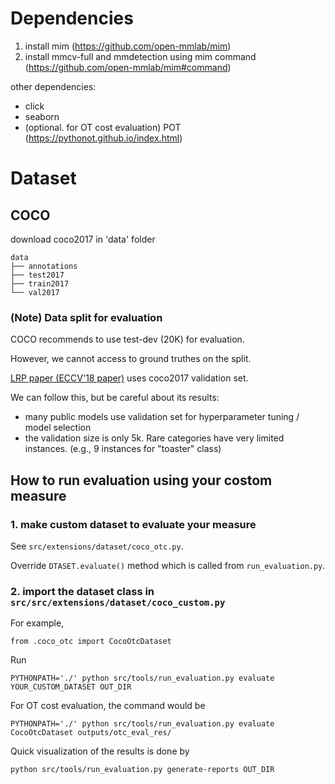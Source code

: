# Dependencies

1. install mim (https://github.com/open-mmlab/mim)
2. install mmcv-full and mmdetection using mim command (https://github.com/open-mmlab/mim#command)

other dependencies:

- click
- seaborn
- (optional. for OT cost evaluation) POT (https://pythonot.github.io/index.html)

# Dataset

## COCO

download coco2017 in 'data' folder

```
data
├── annotations
├── test2017
├── train2017
└── val2017
```

### (Note) Data split for evaluation

COCO recommends to use test-dev (20K) for evaluation.

However, we cannot access to ground truthes on the split.

[LRP paper (ECCV'18 paper)](https://openaccess.thecvf.com/content_ECCV_2018/papers/Kemal_Oksuz_Localization_Recall_Precision_ECCV_2018_paper.pdf) uses coco2017 validation set.

We can follow this, but be careful about its results:

- many public models use validation set for hyperparameter tuning / model selection
- the validation size is only 5k. Rare categories have very limited instances. (e.g., 9 instances for "toaster" class)

## How to run evaluation using your costom measure

### 1. make custom dataset to evaluate your measure

See `src/extensions/dataset/coco_otc.py`.

Override `DTASET.evaluate()` method which is called from `run_evaluation.py`.

### 2. import the dataset class in `src/src/extensions/dataset/coco_custom.py`

For example,

```
from .coco_otc import CocoOtcDataset
```

Run

```
PYTHONPATH='./' python src/tools/run_evaluation.py evaluate YOUR_CUSTOM_DATASET OUT_DIR
```

For OT cost evaluation, the command would be

```
PYTHONPATH='./' python src/tools/run_evaluation.py evaluate CocoOtcDataset outputs/otc_eval_res/
```

Quick visualization of the results is done by

```
python src/tools/run_evaluation.py generate-reports OUT_DIR
```